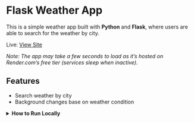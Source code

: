 # Flask Weather App

This is a simple weather app built with **Python** and **Flask**, where users are able to search for the weather by city.

Live: [View Site](https://flask-weather-app-k7b3.onrender.com)

*Note: The app may take a few seconds to load as it’s hosted on Render.com’s free tier (services sleep when inactive).*

## Features

 - Search weather by city
 - Background changes base on weather condition

 <details>
  <summary><strong>How to Run Locally</strong></summary>

  1. Clone the repo  
     `git clone https://github.com/joshuakitong/flask-weather-app.git`

  2. Navigate to the project directory  
     `cd yourproject`

  3. (Optional) Create and activate a virtual environment  
     ```bash
     python -m venv venv
     # Windows:
     venv\Scripts\activate
     # macOS/Linux:
     source venv/bin/activate
     ```

  4. Install dependencies  
     `pip install -r requirements.txt`

  5. Create a `.env` file in the project root and add your OpenWeatherMap API key:  
     ```
     API_KEY=your_openweathermap_api_key
     ```

  6. Run the app  
     `python app.py`
</details>